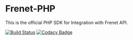 # Frenet-PHP
This is the official PHP SDK for Integration with Frenet API.

[![Build Status](https://travis-ci.org/tiagosampaio/Frenet-PHP.svg?branch=master)](https://travis-ci.org/tiagosampaio/Frenet-PHP)
[![Codacy Badge](https://api.codacy.com/project/badge/Grade/57757e8f0394478eb32772438bea5178)](https://www.codacy.com/app/tiagoosampaio/Frenet-PHP?utm_source=github.com&amp;utm_medium=referral&amp;utm_content=tiagosampaio/Frenet-PHP&amp;utm_campaign=Badge_Grade)

